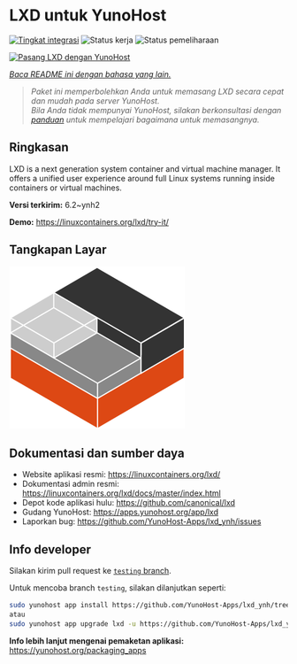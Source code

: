 <!--
N.B.: README ini dibuat secara otomatis oleh <https://github.com/YunoHost/apps/tree/master/tools/readme_generator>
Ini TIDAK boleh diedit dengan tangan.
-->

# LXD untuk YunoHost

[![Tingkat integrasi](https://apps.yunohost.org/badge/integration/lxd)](https://ci-apps.yunohost.org/ci/apps/lxd/)
![Status kerja](https://apps.yunohost.org/badge/state/lxd)
![Status pemeliharaan](https://apps.yunohost.org/badge/maintained/lxd)

[![Pasang LXD dengan YunoHost](https://install-app.yunohost.org/install-with-yunohost.svg)](https://install-app.yunohost.org/?app=lxd)

*[Baca README ini dengan bahasa yang lain.](./ALL_README.md)*

> *Paket ini memperbolehkan Anda untuk memasang LXD secara cepat dan mudah pada server YunoHost.*  
> *Bila Anda tidak mempunyai YunoHost, silakan berkonsultasi dengan [panduan](https://yunohost.org/install) untuk mempelajari bagaimana untuk memasangnya.*

## Ringkasan

LXD is a next generation system container and virtual machine manager. It offers a unified user experience around full Linux systems running inside containers or virtual machines.

**Versi terkirim:** 6.2~ynh2

**Demo:** <https://linuxcontainers.org/lxd/try-it/>

## Tangkapan Layar

![Tangkapan Layar pada LXD](./doc/screenshots/LXD-logo.png)

## Dokumentasi dan sumber daya

- Website aplikasi resmi: <https://linuxcontainers.org/lxd/>
- Dokumentasi admin resmi: <https://linuxcontainers.org/lxd/docs/master/index.html>
- Depot kode aplikasi hulu: <https://github.com/canonical/lxd>
- Gudang YunoHost: <https://apps.yunohost.org/app/lxd>
- Laporkan bug: <https://github.com/YunoHost-Apps/lxd_ynh/issues>

## Info developer

Silakan kirim pull request ke [`testing` branch](https://github.com/YunoHost-Apps/lxd_ynh/tree/testing).

Untuk mencoba branch `testing`, silakan dilanjutkan seperti:

```bash
sudo yunohost app install https://github.com/YunoHost-Apps/lxd_ynh/tree/testing --debug
atau
sudo yunohost app upgrade lxd -u https://github.com/YunoHost-Apps/lxd_ynh/tree/testing --debug
```

**Info lebih lanjut mengenai pemaketan aplikasi:** <https://yunohost.org/packaging_apps>
